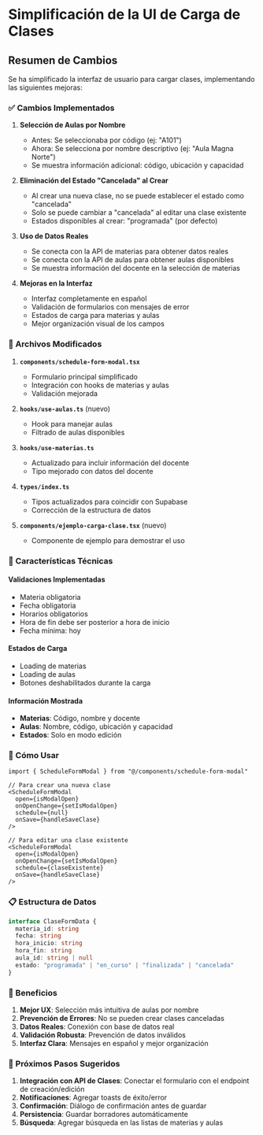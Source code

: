 # Simplificación de la UI de Carga de Clases

## Resumen de Cambios

Se ha simplificado la interfaz de usuario para cargar clases, implementando las siguientes mejoras:

### ✅ Cambios Implementados

1. **Selección de Aulas por Nombre**
   - Antes: Se seleccionaba por código (ej: "A101")
   - Ahora: Se selecciona por nombre descriptivo (ej: "Aula Magna Norte")
   - Se muestra información adicional: código, ubicación y capacidad

2. **Eliminación del Estado "Cancelada" al Crear**
   - Al crear una nueva clase, no se puede establecer el estado como "cancelada"
   - Solo se puede cambiar a "cancelada" al editar una clase existente
   - Estados disponibles al crear: "programada" (por defecto)

3. **Uso de Datos Reales**
   - Se conecta con la API de materias para obtener datos reales
   - Se conecta con la API de aulas para obtener aulas disponibles
   - Se muestra información del docente en la selección de materias

4. **Mejoras en la Interfaz**
   - Interfaz completamente en español
   - Validación de formularios con mensajes de error
   - Estados de carga para materias y aulas
   - Mejor organización visual de los campos

### 📁 Archivos Modificados

1. **`components/schedule-form-modal.tsx`**
   - Formulario principal simplificado
   - Integración con hooks de materias y aulas
   - Validación mejorada

2. **`hooks/use-aulas.ts`** (nuevo)
   - Hook para manejar aulas
   - Filtrado de aulas disponibles

3. **`hooks/use-materias.ts`**
   - Actualizado para incluir información del docente
   - Tipo mejorado con datos del docente

4. **`types/index.ts`**
   - Tipos actualizados para coincidir con Supabase
   - Corrección de la estructura de datos

5. **`components/ejemplo-carga-clase.tsx`** (nuevo)
   - Componente de ejemplo para demostrar el uso

### 🔧 Características Técnicas

#### Validaciones Implementadas
- Materia obligatoria
- Fecha obligatoria
- Horarios obligatorios
- Hora de fin debe ser posterior a hora de inicio
- Fecha mínima: hoy

#### Estados de Carga
- Loading de materias
- Loading de aulas
- Botones deshabilitados durante la carga

#### Información Mostrada
- **Materias**: Código, nombre y docente
- **Aulas**: Nombre, código, ubicación y capacidad
- **Estados**: Solo en modo edición

### 🚀 Cómo Usar

```tsx
import { ScheduleFormModal } from "@/components/schedule-form-modal"

// Para crear una nueva clase
<ScheduleFormModal
  open={isModalOpen}
  onOpenChange={setIsModalOpen}
  schedule={null}
  onSave={handleSaveClase}
/>

// Para editar una clase existente
<ScheduleFormModal
  open={isModalOpen}
  onOpenChange={setIsModalOpen}
  schedule={claseExistente}
  onSave={handleSaveClase}
/>
```

### 📋 Estructura de Datos

```typescript
interface ClaseFormData {
  materia_id: string
  fecha: string
  hora_inicio: string
  hora_fin: string
  aula_id: string | null
  estado: "programada" | "en_curso" | "finalizada" | "cancelada"
}
```

### 🎯 Beneficios

1. **Mejor UX**: Selección más intuitiva de aulas por nombre
2. **Prevención de Errores**: No se pueden crear clases canceladas
3. **Datos Reales**: Conexión con base de datos real
4. **Validación Robusta**: Prevención de datos inválidos
5. **Interfaz Clara**: Mensajes en español y mejor organización

### 🔄 Próximos Pasos Sugeridos

1. **Integración con API de Clases**: Conectar el formulario con el endpoint de creación/edición
2. **Notificaciones**: Agregar toasts de éxito/error
3. **Confirmación**: Diálogo de confirmación antes de guardar
4. **Persistencia**: Guardar borradores automáticamente
5. **Búsqueda**: Agregar búsqueda en las listas de materias y aulas 